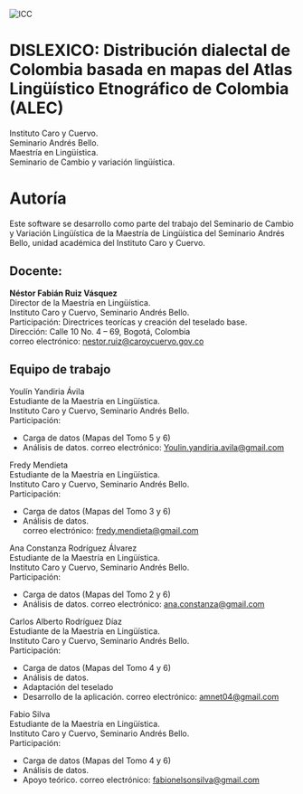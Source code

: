 ![ICC](http://www.caroycuervo.gov.co/sites/all/themes/openpublic_icc/logo.png)

# DISLEXICO: Distribución dialectal de Colombia basada en mapas del Atlas Lingüístico Etnográfico de Colombia (ALEC)

Instituto Caro y Cuervo.<br/>
Seminario Andrés Bello. <br/>
Maestría en Lingüística.<br/>
Seminario de Cambio y variación lingüística.<br/>

# Autoría
Este software se desarrollo como parte del trabajo del Seminario de Cambio
y Variación Lingüística de la Maestría de Lingüística del Seminario
Andrés Bello, unidad académica del Instituto Caro y Cuervo.

## Docente:  
__Néstor Fabián Ruiz Vásquez__<br/>
Director de la Maestría en Lingüística. <br/>
Instituto Caro y Cuervo, Seminario Andrés Bello.<br/>
Participación: Directrices teorícas y creación del teselado base.<br/>
Dirección:          Calle 10 No. 4 – 69, Bogotá, Colombia<br/>
correo electrónico: nestor.ruiz@caroycuervo.gov.co  <br/>

## Equipo de trabajo

Youlín Yandiria Ávila<br/>
Estudiante de la Maestría en Lingüística. <br/>
Instituto Caro y Cuervo, Seminario Andrés Bello.<br/>
Participación: 
* Carga de datos (Mapas del Tomo 5 y 6)
* Análisis de datos.
correo electrónico: Youlin.yandiria.avila@gmail.com

Fredy Mendieta<br/>
Estudiante de la Maestría en Lingüística. <br/>
Instituto Caro y Cuervo, Seminario Andrés Bello.<br/>
Participación: 
* Carga de datos (Mapas del Tomo 3 y 6)
* Análisis de datos.<br/>
correo electrónico: fredy.mendieta@gmail.com

Ana Constanza Rodríguez Álvarez <br/>
Estudiante de la Maestría en Lingüística. <br/>
Instituto Caro y Cuervo, Seminario Andrés Bello.<br/>
Participación: 
* Carga de datos (Mapas del Tomo 2 y 6)
* Análisis de datos.
correo electrónico: ana.constanza@gmail.com

Carlos Alberto Rodríguez Díaz<br/>
Estudiante de la Maestría en Lingüística. <br/>
Instituto Caro y Cuervo, Seminario Andrés Bello.<br/>
Participación: 
* Carga de datos (Mapas del Tomo 4 y 6)
* Análisis de datos.
* Adaptación del teselado
* Desarrollo de la aplicación.
correo electrónico:          amnet04@gmail.com 

Fabio Silva<br/>
Estudiante de la Maestría en Lingüística. <br/> 
Instituto Caro y Cuervo, Seminario Andrés Bello.<br/> 
Participación: 
* Carga de datos (Mapas del Tomo 4 y 6)
* Análisis de datos.
* Apoyo teórico.
correo electrónico:         fabionelsonsilva@gmail.com
 
